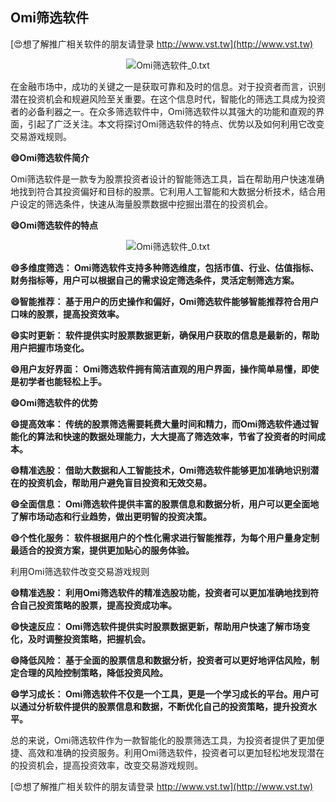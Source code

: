 ## **Omi筛选软件**

[😍想了解推广相关软件的朋友请登录 http://www.vst.tw](http://www.vst.tw)

 <center><img src="https://vst.tw/MP4/tuiguang/png/6.png" alt="Omi筛选软件_0.txt"></center>

在金融市场中，成功的关键之一是获取可靠和及时的信息。对于投资者而言，识别潜在投资机会和规避风险至关重要。在这个信息时代，智能化的筛选工具成为投资者的必备利器之一。在众多筛选软件中，Omi筛选软件以其强大的功能和直观的界面，引起了广泛关注。本文将探讨Omi筛选软件的特点、优势以及如何利用它改变交易游戏规则。

**😄Omi筛选软件简介**

Omi筛选软件是一款专为股票投资者设计的智能筛选工具，旨在帮助用户快速准确地找到符合其投资偏好和目标的股票。它利用人工智能和大数据分析技术，结合用户设定的筛选条件，快速从海量股票数据中挖掘出潜在的投资机会。

**😄Omi筛选软件的特点**

 <center><img src="https://vst.tw/MP4/tuiguang/png/3.png" alt="Omi筛选软件_0.txt"></center>

**😄多维度筛选： Omi筛选软件支持多种筛选维度，包括市值、行业、估值指标、财务指标等，用户可以根据自己的需求设定筛选条件，灵活定制筛选方案。**

**😄智能推荐： 基于用户的历史操作和偏好，Omi筛选软件能够智能推荐符合用户口味的股票，提高投资效率。**

**😄实时更新： 软件提供实时股票数据更新，确保用户获取的信息是最新的，帮助用户把握市场变化。**

**😄用户友好界面： Omi筛选软件拥有简洁直观的用户界面，操作简单易懂，即使是初学者也能轻松上手。**

**😄Omi筛选软件的优势**

**😄提高效率： 传统的股票筛选需要耗费大量时间和精力，而Omi筛选软件通过智能化的算法和快速的数据处理能力，大大提高了筛选效率，节省了投资者的时间成本。**

**😄精准选股： 借助大数据和人工智能技术，Omi筛选软件能够更加准确地识别潜在的投资机会，帮助用户避免盲目投资和无效交易。**

**😄全面信息： Omi筛选软件提供丰富的股票信息和数据分析，用户可以更全面地了解市场动态和行业趋势，做出更明智的投资决策。**

**😄个性化服务： 软件根据用户的个性化需求进行智能推荐，为每个用户量身定制最适合的投资方案，提供更加贴心的服务体验。**

利用Omi筛选软件改变交易游戏规则

**😄精准选股： 利用Omi筛选软件的精准选股功能，投资者可以更加准确地找到符合自己投资策略的股票，提高投资成功率。**

**😄快速反应： Omi筛选软件提供实时股票数据更新，帮助用户快速了解市场变化，及时调整投资策略，把握机会。**

**😄降低风险： 基于全面的股票信息和数据分析，投资者可以更好地评估风险，制定合理的风险控制策略，降低投资风险。**

**😄学习成长： Omi筛选软件不仅是一个工具，更是一个学习成长的平台。用户可以通过分析软件提供的股票信息和数据，不断优化自己的投资策略，提升投资水平。**

总的来说，Omi筛选软件作为一款智能化的股票筛选工具，为投资者提供了更加便捷、高效和准确的投资服务。利用Omi筛选软件，投资者可以更加轻松地发现潜在的投资机会，提高投资效率，改变交易游戏规则。

[😍想了解推广相关软件的朋友请登录 http://www.vst.tw](http://www.vst.tw)



